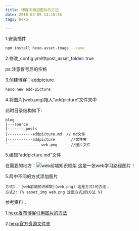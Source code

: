 ```yaml
---
title: 博客中添加图片的方法
date: 2018-03-05 14:18:38
tags: hexo

---
```


1.安装插件
``` bash
npm install hexo-asset-image --save
```
2.修改_config.yml中post_asset_folder: true

ps:注意冒号后的空格

3.创建博客：addpicture
``` bash
hexo new add-picture
```
4.将图片(web.png)拖入“addpicture”文件夹中

此时目录结构如下:

	blog
	|---source
	|-------_posts
	|-----------addpicture.md  //.md文件
	|-----------addpicture       //文件夹
	`---------------web.png      //图片文件

5.编辑“addpicture.md”文件

<!--放入图片格式:![web前端知识框架](web.png)-->
在需要的地方：![web前端知识框架](web.png) 这是一张web学习路径图片！

5.两中不同的方式添加图片

	方式1：![web前端知识框架](web.png) 这是方式1的方法；
	方式2: {% asset_img web.png 这是方式2的方法 %}
参考资料：

1.[hexo发布博客引用图片的方法](https://zhuanyongxigua.github.io/2017/05/19/Hexo发布博客引用自带图片的方法/)

2.[hexo官方资源文件夹](https://hexo.io/zh-cn/docs/asset-folders.html)

